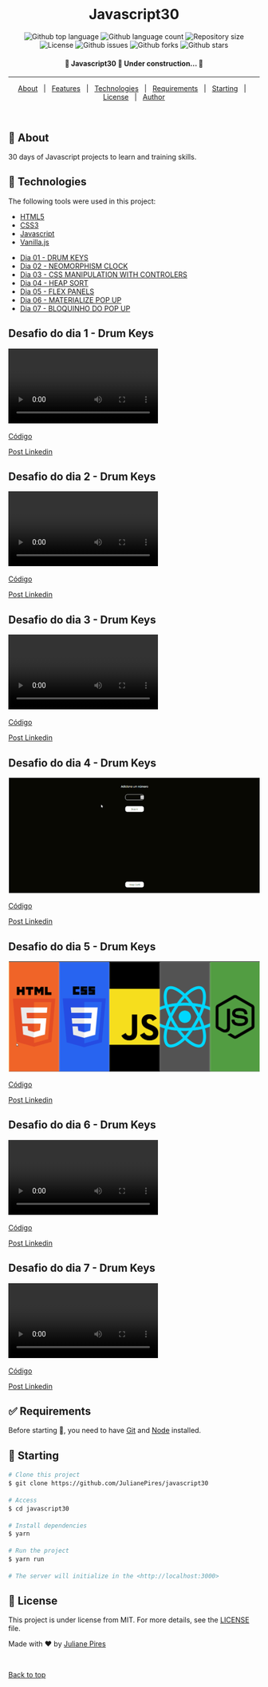 <div align="center" id="top"> 
  &#xa0;
</div>

<h1 align="center">Javascript30</h1>

<p align="center">
  <img alt="Github top language" src="https://img.shields.io/github/languages/top/JulianePires/javascript30?color=56BEB8">

  <img alt="Github language count" src="https://img.shields.io/github/languages/count/JulianePires/javascript30?color=56BEB8">

  <img alt="Repository size" src="https://img.shields.io/github/repo-size/JulianePires/javascript30?color=56BEB8">

  <img alt="License" src="https://img.shields.io/github/license/JulianePires/javascript30?color=56BEB8">

  <img alt="Github issues" src="https://img.shields.io/github/issues/JulianePires/javascript30?color=56BEB8" />

  <img alt="Github forks" src="https://img.shields.io/github/forks/JulianePires/javascript30?color=56BEB8" />

  <img alt="Github stars" src="https://img.shields.io/github/stars/JulianePires/javascript30?color=56BEB8" />
</p>

<!-- Status -->

<h4 align="center"> 
	🚧  Javascript30 🚀 Under construction...  🚧
</h4> 

<hr>

<p align="center">
  <a href="#dart-about">About</a> &#xa0; | &#xa0; 
  <a href="#sparkles-features">Features</a> &#xa0; | &#xa0;
  <a href="#rocket-technologies">Technologies</a> &#xa0; | &#xa0;
  <a href="#white_check_mark-requirements">Requirements</a> &#xa0; | &#xa0;
  <a href="#checkered_flag-starting">Starting</a> &#xa0; | &#xa0;
  <a href="#memo-license">License</a> &#xa0; | &#xa0;
  <a href="https://github.com/JulianePires" target="_blank">Author</a>
</p>

<br>

## :dart: About ##

30 days of Javascript projects to learn and training skills.

## :rocket: Technologies ##

The following tools were used in this project:

- [HTML5](https://developer.mozilla.org/pt-BR/docs/Web/HTML/HTML5)
- [CSS3](https://www.w3schools.com/css/)
- [Javascript](https://developer.mozilla.org/pt-BR/docs/Web/JavaScript)
- [Vanilla.js](http://vanilla-js.com/)

* [Dia 01 - DRUM KEYS](#id01)
* [Dia 02 - NEOMORPHISM CLOCK](#id02)
* [Dia 03 - CSS MANIPULATION WITH CONTROLERS](#id03)
* [Dia 04 - HEAP SORT](#id04)
* [Dia 05 - FLEX PANELS](#id05)
* [Dia 06 - MATERIALIZE POP UP](#id06)
* [Dia 07 - BLOQUINHO DO POP UP](#id07)

## Desafio do dia 1 - Drum Keys <a name="id01"></a>
![Dia 01](./src/videos/day1.mp4)

[Código](https://github.com/JulianePires/javascript30/tree/main/challenges/day1)

[Post Linkedin](https://www.linkedin.com/posts/juliane-pires_javascript30-javascript-html5-activity-6753321438532444161-Fqza)

## Desafio do dia 2 - Drum Keys <a name="id02"></a>
![Dia 01](./src/videos/day2.mp4)

[Código](https://github.com/JulianePires/javascript30/tree/main/challenges/day2)

[Post Linkedin](https://www.linkedin.com/posts/juliane-pires_javascript-30-dia-2-seguindo-o-roteiro-activity-6754854611338825728-1_56)

## Desafio do dia 3 - Drum Keys <a name="id03"></a>
![Dia 03](./src/videos/day3.mp4)

[Código](https://github.com/JulianePires/javascript30/tree/main/challenges/day3)

[Post Linkedin](https://www.linkedin.com/posts/juliane-pires_javascript30-html-javascript-activity-6758034470722449408-S8f6)

## Desafio do dia 4 - Drum Keys <a name="id04"></a>
![Dia 04](./src/videos/day4.gif)

[Código](https://github.com/JulianePires/javascript30/tree/main/challenges/day4)

[Post Linkedin](https://www.linkedin.com/posts/juliane-pires_html-css-javascript-activity-6763883813291515904-tfdY)

## Desafio do dia 5 - Drum Keys <a name="id05"></a>
![Dia 05](./src/videos/day5.gif)

[Código](https://github.com/JulianePires/javascript30/tree/main/challenges/day5)

[Post Linkedin](https://www.linkedin.com/posts/juliane-pires_javascript-javascript30-html-activity-6766465236980572160-AfwI)

## Desafio do dia 6 - Drum Keys <a name="id06"></a>
![Dia 06](./src/videos/day6.mp4)

[Código](https://github.com/JulianePires/javascript30/tree/main/challenges/day6)

[Post Linkedin](https://www.linkedin.com/posts/juliane-pires_javascript-html-css-activity-6766922097122975744-7pUs)

## Desafio do dia 7 - Drum Keys <a name="id07"></a>
![Dia 07](./src/videos/day7.mp4)

[Código](https://github.com/JulianePires/javascript30/tree/main/challenges/day4)

[Post Linkedin](https://www.linkedin.com/posts/juliane-pires_javascript30-vanillajs-css-activity-6767161119711772672-CDQ3)

## :white_check_mark: Requirements ##

Before starting :checkered_flag:, you need to have [Git](https://git-scm.com) and [Node](https://nodejs.org/en/) installed.

## :checkered_flag: Starting ##

```bash
# Clone this project
$ git clone https://github.com/JulianePires/javascript30

# Access
$ cd javascript30

# Install dependencies
$ yarn

# Run the project
$ yarn run

# The server will initialize in the <http://localhost:3000>
```

## :memo: License ##

This project is under license from MIT. For more details, see the [LICENSE](LICENSE.md) file.


Made with :heart: by <a href="https://github.com/JulianePires" target="_blank">Juliane Pires</a>

&#xa0;

<a href="#top">Back to top</a>

